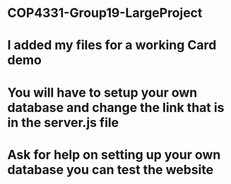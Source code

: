 # COP4331-Group19-LargeProject

# I added my files for a working Card demo
# You will have to setup your own database and change the link that is in the server.js file
# Ask for help on setting up your own database you can test the website
